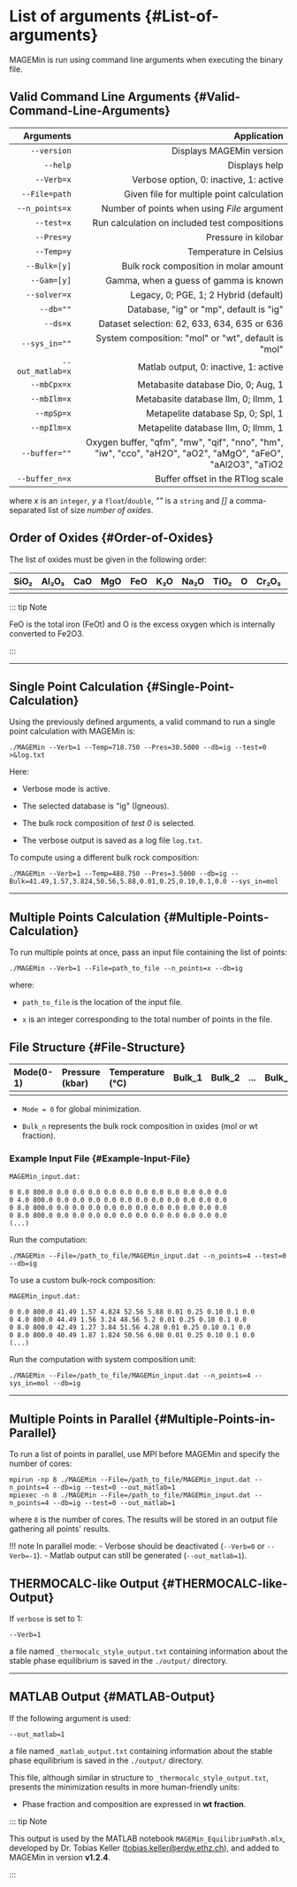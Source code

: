 
# List of arguments {#List-of-arguments}

MAGEMin is run using command line arguments when executing the binary file.

## Valid Command Line Arguments {#Valid-Command-Line-Arguments}

|        Arguments |                                                                                                                                                                                                                               Application |
| ----------------:| -----------------------------------------------------------------------------------------------------------------------------------------------------------------------------------------------------------------------------------------:|
|      `--version` |                                                                                                                                                                                                                  Displays MAGEMin version |
|         `--help` |                                                                                                                                                                                                                             Displays help |
|       `--Verb=x` |                                                                                                                                                                                                    Verbose option, 0: inactive, 1: active |
|    `--File=path` |                                                                                                                                                                                                 Given file for multiple point calculation |
|   `--n_points=x` |                                                                                                                                                                                               Number of points when using _File_ argument |
|       `--test=x` |                                                                                                                                                                                             Run calculation on included test compositions |
|       `--Pres=y` |                                                                                                                                                                                                                       Pressure in kilobar |
|       `--Temp=y` |                                                                                                                                                                                                                    Temperature in Celsius |
|     `--Bulk=[y]` |                                                                                                                                                                                                     Bulk rock composition in molar amount |
|      `--Gam=[y]` |                                                                                                                                                                                                     Gamma, when a guess of gamma is known |
|     `--solver=x` |                                                                                                                                                                                                     Legacy, 0; PGE, 1; 2 Hybrid (default) |
|        `--db=""` |                                                                                                                                                                     Database, &quot;ig&quot; or &quot;mp&quot;, default is &quot;ig&quot; |
|         `--ds=x` |                                                                                                                                                                                               Dataset selection: 62, 633, 634, 635 or 636 |
|    `--sys_in=""` |                                                                                                                                                         System composition: &quot;mol&quot; or &quot;wt&quot;, default is &quot;mol&quot; |
| `--out_matlab=x` |                                                                                                                                                                                                     Matlab output, 0: inactive, 1: active |
|      `--mbCpx=x` |                                                                                                                                                                                                        Metabasite database Dio, 0; Aug, 1 |
|      `--mbIlm=x` |                                                                                                                                                                                                       Metabasite database Ilm, 0; Ilmm, 1 |
|       `--mpSp=x` |                                                                                                                                                                                                         Metapelite database Sp, 0; Spl, 1 |
|      `--mpIlm=x` |                                                                                                                                                                                                       Metapelite database Ilm, 0; Ilmm, 1 |
|    `--buffer=""` | Oxygen buffer, &quot;qfm&quot;, &quot;mw&quot;, &quot;qif&quot;, &quot;nno&quot;, &quot;hm&quot;, &quot;iw&quot;, &quot;cco&quot;, &quot;aH2O&quot;, &quot;aO2&quot;, &quot;aMgO&quot;, &quot;aFeO&quot;, &quot;aAl2O3&quot;, &quot;aTiO2 |
|   `--buffer_n=x` |                                                                                                                                                                                                          Buffer offset in the RTlog scale |


where _x_ is an `integer`, _y_ a `float`/`double`, _&quot;&quot;_ is a `string` and _[]_ a comma-separated list of size _number of oxides_.

## Order of Oxides {#Order-of-Oxides}

The list of oxides must be given in the following order:

| SiO₂ | Al₂O₃ | CaO | MgO | FeO | K₂O | Na₂O | TiO₂ | O   | Cr₂O₃ | H₂O |
|:---- |:----- |:--- |:--- |:--- |:--- |:---- |:---- |:--- |:----- |:--- |
|      |       |     |     |     |     |      |      |     |       |     |


::: tip Note

FeO is the total iron (FeOt) and O is the excess oxygen which is internally converted to Fe2O3.

:::


---


## Single Point Calculation {#Single-Point-Calculation}

Using the previously defined arguments, a valid command to run a single point calculation with MAGEMin is:

```shell
./MAGEMin --Verb=1 --Temp=718.750 --Pres=30.5000 --db=ig --test=0 >&log.txt
```


Here:
- Verbose mode is active.
  
- The selected database is &quot;ig&quot; (Igneous).
  
- The bulk rock composition of _test 0_ is selected.
  
- The verbose output is saved as a log file `log.txt`.
  

To compute using a different bulk rock composition:

```shell
./MAGEMin --Verb=1 --Temp=488.750 --Pres=3.5000 --db=ig --Bulk=41.49,1.57,3.824,50.56,5.88,0.01,0.25,0.10,0.1,0.0 --sys_in=mol
```



---


## Multiple Points Calculation {#Multiple-Points-Calculation}

To run multiple points at once, pass an input file containing the list of points:

```shell
./MAGEMin --Verb=1 --File=path_to_file --n_points=x --db=ig
```


where:
- `path_to_file` is the location of the input file.
  
- `x` is an integer corresponding to the total number of points in the file.
  

## File Structure {#File-Structure}

| Mode(0-1) | Pressure (kbar) | Temperature (°C) | Bulk_1 | Bulk_2 | ... | Bulk_n |
|:--------- |:--------------- |:---------------- |:------ |:------ |:--- |:------ |
|           |                 |                  |        |        |     |        |

- `Mode = 0` for global minimization.
  
- `Bulk_n` represents the bulk rock composition in oxides (mol or wt fraction).
  

### Example Input File {#Example-Input-File}

```shell
MAGEMin_input.dat:

0 0.0 800.0 0.0 0.0 0.0 0.0 0.0 0.0 0.0 0.0 0.0 0.0 0.0
0 4.0 800.0 0.0 0.0 0.0 0.0 0.0 0.0 0.0 0.0 0.0 0.0 0.0
0 8.0 800.0 0.0 0.0 0.0 0.0 0.0 0.0 0.0 0.0 0.0 0.0 0.0
0 8.0 800.0 0.0 0.0 0.0 0.0 0.0 0.0 0.0 0.0 0.0 0.0 0.0
(...)
```


Run the computation:

```shell
./MAGEMin --File=/path_to_file/MAGEMin_input.dat --n_points=4 --test=0 --db=ig
```


To use a custom bulk-rock composition:

```shell
MAGEMin_input.dat:

0 0.0 800.0 41.49 1.57 4.824 52.56 5.88 0.01 0.25 0.10 0.1 0.0
0 4.0 800.0 44.49 1.56 3.24 48.56 5.2 0.01 0.25 0.10 0.1 0.0
0 8.0 800.0 42.49 1.27 3.84 51.56 4.28 0.01 0.25 0.10 0.1 0.0
0 8.0 800.0 40.49 1.87 1.824 50.56 6.08 0.01 0.25 0.10 0.1 0.0
(...)
```


Run the computation with system composition unit:

```shell
./MAGEMin --File=/path_to_file/MAGEMin_input.dat --n_points=4 --sys_in=mol --db=ig
```



---


## Multiple Points in Parallel {#Multiple-Points-in-Parallel}

To run a list of points in parallel, use MPI before MAGEMin and specify the number of cores:

```shell
mpirun -np 8 ./MAGEMin --File=/path_to_file/MAGEMin_input.dat --n_points=4 --db=ig --test=0 --out_matlab=1
mpiexec -n 8 ./MAGEMin --File=/path_to_file/MAGEMin_input.dat --n_points=4 --db=ig --test=0 --out_matlab=1
```


where `8` is the number of cores. The results will be stored in an output file gathering all points&#39; results.

!!! note In parallel mode:     - Verbose should be deactivated (`--Verb=0` or `--Verb=-1`).     - Matlab output can still be generated (`--out_matlab=1`).

## THERMOCALC-like Output {#THERMOCALC-like-Output}

If `verbose` is set to 1:

```shell
--Verb=1
```


a file named `_thermocalc_style_output.txt` containing information about the stable phase equilibrium is saved in the `./output/` directory.


---


## MATLAB Output {#MATLAB-Output}

If the following argument is used:

```shell
--out_matlab=1
```


a file named `_matlab_output.txt` containing information about the stable phase equilibrium is saved in the `./output/` directory.

This file, although similar in structure to `_thermocalc_style_output.txt`, presents the minimization results in more human-friendly units:
- Phase fraction and composition are expressed in **wt fraction**.
  

::: tip Note

This output is used by the MATLAB notebook `MAGEMin_EquilibriumPath.mlx`, developed by Dr. Tobias Keller (tobias.keller@erdw.ethz.ch), and added to MAGEMin in version **v1.2.4**.

:::
